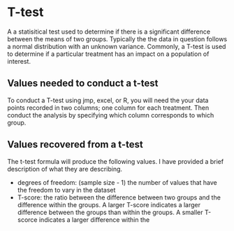 # T-test
A a statisitical test used to determine if there is a significant difference between the means of two groups.
Typically the the data in question follows a normal distribution with an unknown variance.
Commonly, a T-test is used to determine if a particular treatment has an impact on a population of interest.

## Values needed to conduct a t-test

To conduct a T-test using jmp, excel, or R, you will need the your data points recorded in two columns; one column for each treatment.
Then conduct the analysis by specifying which column corresponds to which group.

## Values recovered from a t-test

The t-test formula will produce the following values. I have provided a brief description of what they are describing.
- degrees of freedom: (sample size - 1) the number of values that have the freedom to vary in the dataset 
- T-score: the ratio between the difference between two groups and the difference within the groups. A larger T-score indicates a larger difference between the groups than within the groups. A smaller T-scorce indicates a larger difference within the 